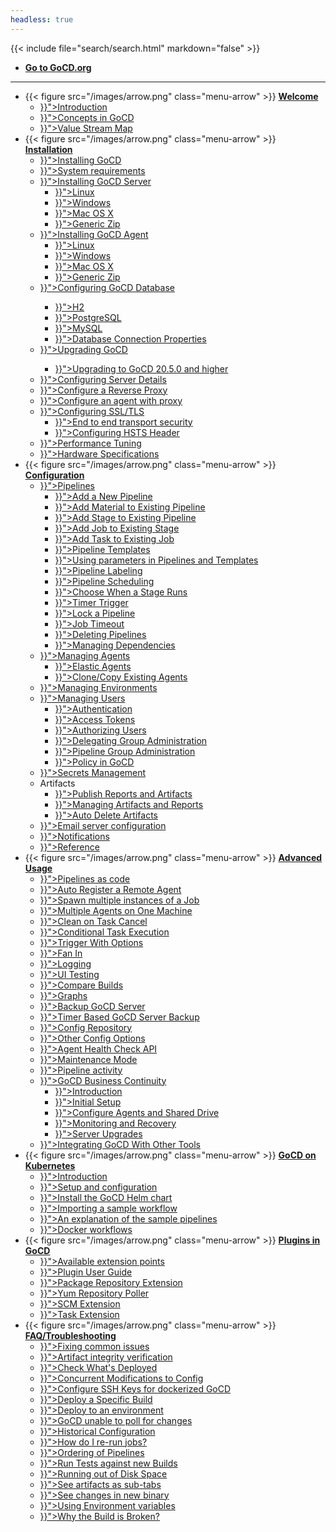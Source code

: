 ```yaml
---
headless: true
---
```

{{< include file="search/search.html" markdown="false" >}}

<ul>
  <li class="level1">
    <a href="https://www.gocd.org/"><b>Go to GoCD.org</b></a>
  </li>
</ul>

<hr>

<ul>
  <li class="level1 has-children">
    {{< figure src="/images/arrow.png" class="menu-arrow" >}}
    <a href="#"><b>Welcome</b></a>
    <ul>
      <li class="level2"><a href="{{< relref "/_index.md" >}}">Introduction</a></li>
      <li class="level2"><a href="{{< relref "introduction/concepts_in_go.md" >}}">Concepts in GoCD</a></li>
      <li class="level2"><a href="{{< relref "navigation/value_stream_map.md" >}}">Value Stream Map</a></li>
    </ul>
  </li>

  <li class="level1 has-children">
    {{< figure src="/images/arrow.png" class="menu-arrow" >}}
    <a href="#"><b>Installation</b></a>
    <ul>
      <li class="level2"><a href="{{< relref "installation/_index.md" >}}">Installing GoCD</a></li>
      <li class="level2"><a href="{{< relref "installation/system_requirements.md" >}}">System requirements</a></li>
      <li class="level2"><a href="{{< relref "installation/installing_go_server.md" >}}">Installing GoCD Server</a>
        <ul>
          <li class="level3"><a href="{{< relref "installation/install/server/linux.md" >}}">Linux</a></li>
          <li class="level3"><a href="{{< relref "installation/install/server/windows.md" >}}">Windows</a></li>
          <li class="level3"><a href="{{< relref "installation/install/server/osx.md" >}}">Mac OS X</a></li>
          <li class="level3"><a href="{{< relref "installation/install/server/zip.md" >}}">Generic Zip</a></li>
        </ul>
      </li>
      <li class="level2"><a href="{{< relref "installation/installing_go_agent.md" >}}">Installing GoCD Agent</a>
        <ul>
          <li class="level3"><a href="{{< relref "installation/install/agent/linux.md" >}}">Linux</a></li>
          <li class="level3"><a href="{{< relref "installation/install/agent/windows.md" >}}">Windows</a></li>
          <li class="level3"><a href="{{< relref "installation/install/agent/osx.md" >}}">Mac OS X</a></li>
          <li class="level3"><a href="{{< relref "installation/install/agent/zip.md" >}}">Generic Zip</a></li>
        </ul>
      </li>
      <li class="level2"><a href="{{< relref "installation/configuring_database.md" >}}">Configuring GoCD Database</a></li>
        <ul>
          <li class="level3"><a href="{{< relref "installation/configuring_database/h2.md" >}}">H2</a></li>
          <li class="level3"><a href="{{< relref "installation/configuring_database/postgres.md" >}}">PostgreSQL</a></li>
          <li class="level3"><a href="{{< relref "installation/configuring_database/mysql.md" >}}">MySQL</a></li>
          <li class="level3"><a href="{{< relref "installation/configuring_database/connection-properties.md" >}}">Database Connection Properties</a></li>
        </ul>
      </li>
      <li class="level2"><a href="{{< relref "installation/upgrading_go.md" >}}">Upgrading GoCD</a></li>
      <ul>
        <li class="level3"><a href="{{< relref "installation/upgrading_go/upgrade_to_gocd_20.5.0.md" >}}">Upgrading to GoCD 20.5.0 and higher</a></li>
      </ul>
      <li class="level2"><a href="{{< relref "installation/configuring_server_details.md" >}}">Configuring Server Details</a></li>
      <li class="level2"><a href="{{< relref "installation/configure-reverse-proxy.md" >}}">Configure a Reverse Proxy</a></li>
      <li class="level2"><a href="{{< relref "installation/configure-agent-proxy.md" >}}">Configure an agent with proxy</a></li>
      <li class="level2"><a href="{{< relref "installation/ssl_tls_config.md" >}}">Configuring SSL/TLS</a>
        <ul>
          <li class="level3"><a href="{{< relref "installation/ssl_tls/end_to_end_transport_security.md" >}}">End to end transport security</a></li>
          <li class="level3"><a href="{{< relref "installation/ssl_tls/configuring_hsts_header.md" >}}">Configuring HSTS Header</a></li>
        </ul>
      </li>
      <li class="level2"><a href="{{< relref "installation/performance_tuning.md" >}}">Performance Tuning</a></li>
      <li class="level2"><a href="{{< relref "installation/hardware_specifications.md" >}}">Hardware Specifications</a></li>
    </ul>
  </li>

  <li class="level1 has-children">
    {{< figure src="/images/arrow.png" class="menu-arrow" >}}
    <a href="#"><b>Configuration</b></a>
    <ul>
      <li class="level2"><a href="{{< relref "configuration/pipelines.md" >}}">Pipelines</a>
        <ul>
          <li class="level3"><a href="{{< relref "configuration/quick_pipeline_setup.md" >}}">Add a New Pipeline</a></li>
          <li class="level3"><a href="{{< relref "configuration/admin_add_material.md" >}}">Add Material to Existing Pipeline</a></li>
          <li class="level3"><a href="{{< relref "configuration/admin_add_stage.md" >}}">Add Stage to Existing Pipeline</a></li>
          <li class="level3"><a href="{{< relref "configuration/admin_add_job.md" >}}">Add Job to Existing Stage</a></li>
          <li class="level3"><a href="{{< relref "configuration/admin_add_task.md" >}}">Add Task to Existing Job</a></li>
          <li class="level3"><a href="{{< relref "configuration/pipeline_templates.md" >}}">Pipeline Templates</a></li>
          <li class="level3"><a href="{{< relref "configuration/admin_use_parameters_in_configuration.md" >}}">Using parameters in Pipelines and Templates</a></li>
          <li class="level3"><a href="{{< relref "configuration/pipeline_labeling.md" >}}">Pipeline Labeling</a></li>
          <li class="level3"><a href="{{< relref "configuration/pipeline_scheduling.md" >}}">Pipeline Scheduling</a></li>
          <li class="level3"><a href="{{< relref "configuration/dev_choose_when_stage_runs.md" >}}">Choose When a Stage Runs</a></li>
          <li class="level3"><a href="{{< relref "configuration/admin_timer.md" >}}">Timer Trigger</a></li>
          <li class="level3"><a href="{{< relref "configuration/admin_lock_pipelines.md" >}}">Lock a Pipeline</a></li>
          <li class="level3"><a href="{{< relref "configuration/job_timeout.md" >}}">Job Timeout</a></li>
          <li class="level3"><a href="{{< relref "configuration/deleting_pipelines.md" >}}">Deleting Pipelines</a></li>
          <li class="level3"><a href="{{< relref "configuration/managing_dependencies.md" >}}">Managing Dependencies</a></li>
        </ul>
      </li>
      <li class="level2"><a href="{{< relref "configuration/managing_a_build_cloud.md" >}}">Managing Agents</a>
        <ul>
          <li class="level3"><a href="{{< relref "configuration/elastic_agents.md" >}}">Elastic Agents</a></li>
          <li class="level3"><a href="{{< relref "configuration/clone_existing_agents.md" >}}">Clone/Copy Existing Agents</a></li>
        </ul>
      </li>
      <li class="level2"><a href="{{< relref "configuration/managing_environments.md" >}}">Managing Environments</a></li>
      <li class="level2"><a href="{{< relref "configuration/managing_users.md" >}}">Managing Users</a>
        <ul>
          <li class="level3"><a href="{{< relref "configuration/dev_authentication.md" >}}">Authentication</a></li>
          <li class="level3"><a href="{{< relref "configuration/access_tokens.md" >}}">Access Tokens</a></li>
          <li class="level3"><a href="{{< relref "configuration/dev_authorization.md" >}}">Authorizing Users</a></li>
          <li class="level3"><a href="{{< relref "configuration/delegating_group_administration.md" >}}">Delegating Group Administration</a></li>
          <li class="level3"><a href="{{< relref "configuration/pipeline_group_admin_config.md" >}}">Pipeline Group Administration</a></li>
          <li class="level3"><a href="{{< relref "configuration/policy_in_gocd.md" >}}">Policy in GoCD</a></li>
        </ul>
      </li>
      <li class="level2"><a href="{{< relref "configuration/secrets_management.md" >}}">Secrets Management</a>
      </li>
      <li class="level2">Artifacts
        <ul>
          <li class="level3"><a href="{{< relref "configuration/dev_upload_test_report.md" >}}">Publish Reports and Artifacts</a></li>
          <li class="level3"><a href="{{< relref "configuration/managing_artifacts_and_reports.md" >}}">Managing Artifacts and Reports</a></li>
          <li class="level3"><a href="{{< relref "configuration/delete_artifacts.md" >}}">Auto Delete Artifacts</a></li>
        </ul>
      </li>
      <li class="level2"><a href="{{< relref "configuration/admin_mailhost_info.md" >}}">Email server configuration</a></li>
      <li class="level2"><a href="{{< relref "configuration/dev_notifications.md" >}}">Notifications</a></li>
      <li class="level2"><a href="{{< relref "configuration/configuration_reference.md" >}}">Reference</a></li>
    </ul>
  </li>

  <li class="level1 has-children">
    {{< figure src="/images/arrow.png" class="menu-arrow" >}}
    <a href="#"><b>Advanced Usage</b></a>
    <ul>
      <li class="level2"><a href="{{< relref "advanced_usage/pipelines_as_code.md" >}}">Pipelines as code</a></li>
      <li class="level2"><a href="{{< relref "advanced_usage/agent_auto_register.md" >}}">Auto Register a Remote Agent</a></li>
      <li class="level2"><a href="{{< relref "advanced_usage/admin_spawn_multiple_jobs.md" >}}">Spawn multiple instances of a Job</a></li>
      <li class="level2"><a href="{{< relref "advanced_usage/admin_install_multiple_agents.md" >}}">Multiple Agents on One Machine</a></li>
      <li class="level2"><a href="{{< relref "advanced_usage/dev_clean_up_when_cancel.md" >}}">Clean on Task Cancel</a></li>
      <li class="level2"><a href="{{< relref "advanced_usage/dev_conditional_task_execution.md" >}}">Conditional Task Execution</a></li>
      <li class="level2"><a href="{{< relref "advanced_usage/trigger_with_options.md" >}}">Trigger With Options</a></li>
      <li class="level2"><a href="{{< relref "advanced_usage/fan_in.md" >}}">Fan In</a></li>
      <li class="level2"><a href="{{< relref "advanced_usage/logging.md" >}}">Logging</a></li>
      <li class="level2"><a href="{{< relref "advanced_usage/ui_testing.md" >}}">UI Testing</a></li>
      <li class="level2"><a href="{{< relref "advanced_usage/compare_pipelines.md" >}}">Compare Builds</a></li>
      <li class="level2"><a href="{{< relref "advanced_usage/stage_duration_chart.md" >}}">Graphs</a></li>
      <li class="level2"><a href="{{< relref "advanced_usage/one_click_backup.md" >}}">Backup GoCD Server</a></li>
      <li class="level2"><a href="{{< relref "advanced_usage/cron_backup.md" >}}">Timer Based GoCD Server Backup</a></li>
      <li class="level2"><a href="{{< relref "advanced_usage/config_repo.md" >}}">Config Repository</a></li>
      <li class="level2"><a href="{{< relref "advanced_usage/other_config_options.md" >}}">Other Config Options</a></li>
      <li class="level2"><a href="{{< relref "advanced_usage/agent-health-check-api.md" >}}">Agent Health Check API</a></li>
      <li class="level2"><a href="{{< relref "advanced_usage/maintenance_mode.md" >}}">Maintenance Mode</a></li>
      <li class="level2"><a href="{{< relref "advanced_usage/pipeline_activity.md" >}}">Pipeline activity</a></li>
      <li class="level2"><a href="{{< relref "advanced_usage/business_continuity.md" >}}">GoCD Business Continuity</a>
        <ul>
          <li class="level3"><a href="{{< relref "advanced_usage/business_continuity/introduction.html" >}}">Introduction</a></li>
          <li class="level3"><a href="{{< relref "advanced_usage/business_continuity/initial_setup.md" >}}">Initial Setup</a></li>
          <li class="level3"><a href="{{< relref "advanced_usage/business_continuity/configuration.md" >}}">Configure Agents and Shared Drive</a></li>
          <li class="level3"><a href="{{< relref "advanced_usage/business_continuity/monitor_switch_to_sec.md" >}}">Monitoring and Recovery</a></li>
          <li class="level3"><a href="{{< relref "advanced_usage/business_continuity/upgrade.md" >}}">Server Upgrades</a></li>
        </ul>
      </li>
      <li class="level2"><a href="{{< relref "integration/_index.md" >}}">Integrating GoCD With Other Tools</a></li>
    </ul>
  </li>

  <li class="level1 has-children">
    {{< figure src="/images/arrow.png" class="menu-arrow" >}}
    <a href="#"><b>GoCD on Kubernetes</b></a>
    <ul>
      <li class="level2"><a href="{{< relref "gocd_on_kubernetes/introduction.md" >}}">Introduction</a></li>
      <li class="level2"><a href="{{< relref "gocd_on_kubernetes/setup_and_configuration.md" >}}">Setup and configuration</a></li>
      <li class="level2"><a href="{{< relref "gocd_on_kubernetes/helm_install.md" >}}">Install the GoCD Helm chart</a></li>
      <li class="level2"><a href="{{< relref "gocd_on_kubernetes/importing_a_sample_workflow.md" >}}">Importing a sample workflow</a></li>
      <li class="level2"><a href="{{< relref "gocd_on_kubernetes/sample_pipelines_explained.md" >}}">An explanation of the sample pipelines</a></li>
      <li class="level2"><a href="{{< relref "gocd_on_kubernetes/docker_workflows.md" >}}">Docker workflows</a></li>
    </ul>
  </li>

  <li class="level1 has-children">
    {{< figure src="/images/arrow.png" class="menu-arrow" >}}
    <a href="#"><b>Plugins in GoCD</b></a>
    <ul>
      <li class="level2"><a href="{{< relref "extension_points/_index.md" >}}">Available extension points</a></li>
      <li class="level2"><a href="{{< relref "extension_points/plugin_user_guide.md" >}}">Plugin User Guide</a></li>
      <li class="level2"><a href="{{< relref "extension_points/package_repository_extension.md" >}}">Package Repository Extension</a></li>
      <li class="level2"><a href="{{< relref "extension_points/yum_repository_poller.md" >}}">Yum Repository Poller</a></li>
      <li class="level2"><a href="{{< relref "extension_points/scm_extension.md" >}}">SCM Extension</a></li>
      <li class="level2"><a href="{{< relref "extension_points/task_extension.md" >}}">Task Extension</a></li>
    </ul>
  </li>

  <li class="level1 has-children">
    {{< figure src="/images/arrow.png" class="menu-arrow" >}}
    <a href="#"><b>FAQ/Troubleshooting</b></a>
    <ul>
      <li class="level2"><a href="{{< relref "faq/fixing_common_issues.md" >}}">Fixing common issues</a></li>
      <li class="level2"><a href="{{< relref "faq/artifact_integrity.md" >}}">Artifact integrity verification</a></li>
      <li class="level2"><a href="{{< relref "faq/rm_what_is_deployed.md" >}}">Check What's Deployed</a></li>
      <li class="level2"><a href="{{< relref "faq/concurrent_config_modifications.md" >}}">Concurrent Modifications to Config</a></li>
      <li class="level2"><a href="{{< relref "faq/docker_container_ssh_keys.md" >}}">Configure SSH Keys for dockerized GoCD</a></li>
      <li class="level2"><a href="{{< relref "faq/deploy_a_specific_build_to_an_environment.md" >}}">Deploy a Specific Build</a></li>
      <li class="level2"><a href="{{< relref "faq/rm_deploy_to_environment.md" >}}">Deploy to an environment</a></li>
      <li class="level2"><a href="{{< relref "faq/material_update_hung.md" >}}">GoCD unable to poll for changes</a></li>
      <li class="level2"><a href="{{< relref "faq/stage_old_config.md" >}}">Historical Configuration</a></li>
      <li class="level2"><a href="{{< relref "faq/job_rerun.md" >}}">How do I re-run jobs?</a></li>
      <li class="level2"><a href="{{< relref "faq/ordering_of_pipelines.md" >}}">Ordering of Pipelines</a></li>
      <li class="level2"><a href="{{< relref "faq/dependency_management.md" >}}">Run Tests against new Builds</a></li>
      <li class="level2"><a href="{{< relref "faq/admin_out_of_disk_space.md" >}}">Running out of Disk Space</a></li>
      <li class="level2"><a href="{{< relref "faq/dev_see_artifact_as_tab.md" >}}">See artifacts as sub-tabs</a></li>
      <li class="level2"><a href="{{< relref "faq/tester_what_has_changed.md" >}}">See changes in new binary</a></li>
      <li class="level2"><a href="{{< relref "faq/dev_use_current_revision_in_build.md" >}}">Using Environment variables</a></li>
      <li class="level2"><a href="{{< relref "faq/dev_understand_why_build_broken.md" >}}">Why the Build is Broken?</a></li>
    </ul>
  </li>
</ul>
